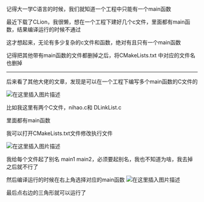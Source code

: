 记得大一学C语言的时候，我们就知道一个工程中只能有一个main函数

最近下载了CLion，我很懒，想在一个工程下建好几个c文件，里面都有main函数，结果编译运行的时候不通过

这才想起来，无论有多少复杂的c文件和函数，绝对有且只有一个main函数

记得把其他带有main函数的文件都删掉之后，将CMakeLists.txt 中对应的文件名也删掉

------

后来看了其他大佬的文章，发现是可以在一个工程下编写多个main函数的C文件的

![在这里插入图片描述](https://img-blog.csdnimg.cn/20181222145132476.png?x-oss-process=image/watermark,type_ZmFuZ3poZW5naGVpdGk,shadow_10,text_aHR0cHM6Ly9ibG9nLmNzZG4ubmV0L2p1c3Rpbnp3ZA==,size_16,color_FFFFFF,t_70)

比如我这里有两个C文件，nihao.c和 DLinkList.c

里面都有main函数

我可以打开CMakeLists.txt文件修改执行文件

![在这里插入图片描述](https://img-blog.csdnimg.cn/20181222145245366.png?x-oss-process=image/watermark,type_ZmFuZ3poZW5naGVpdGk,shadow_10,text_aHR0cHM6Ly9ibG9nLmNzZG4ubmV0L2p1c3Rpbnp3ZA==,size_16,color_FFFFFF,t_70)

我给每个文件起了别名 main1 main2，必须要起别名，我也不知道为啥，我去掉之后就不行了

然后编译运行的时候在右上角选择对应的main函数
![在这里插入图片描述](https://img-blog.csdnimg.cn/20181222145533426.png?x-oss-process=image/watermark,type_ZmFuZ3poZW5naGVpdGk,shadow_10,text_aHR0cHM6Ly9ibG9nLmNzZG4ubmV0L2p1c3Rpbnp3ZA==,size_16,color_FFFFFF,t_70)

最后点右边的三角形就可以运行了
